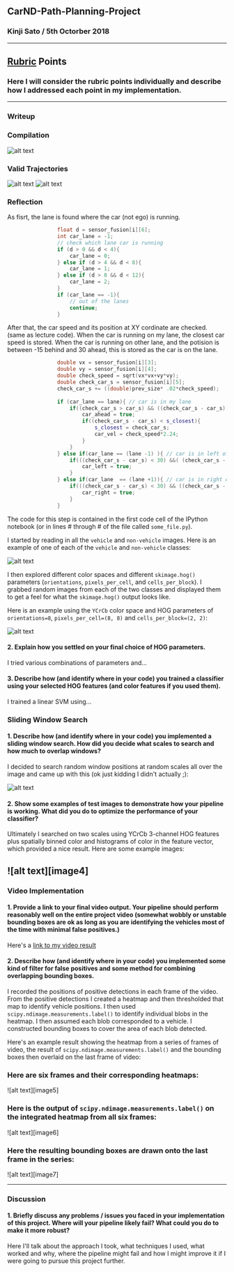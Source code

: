 ## CarND-Path-Planning-Project
### Kinji Sato / 5th Octorber 2018

---

[//]: # (Image References)
[image1]: ./results/Rubric01.png
[image2]: ./results/Rubric02.png
[image3]: ./results/results01.png

[video1]: ./project_video.mp4

## [Rubric](https://review.udacity.com/#!/rubrics/1020/view) Points
### Here I will consider the rubric points individually and describe how I addressed each point in my implementation.  

---
### Writeup

### Compilation

![alt text][image1]

### Valid Trajectories

![alt text][image2]
![alt text][image3]


### Reflection

As fisrt, the lane is found where the car (not ego) is running.

```C++
                float d = sensor_fusion[i][6];
                int car_lane = -1;
                // check which lane car is running
                if (d > 0 && d < 4){
                    car_lane = 0;
                } else if (d > 4 && d < 8){
                    car_lane = 1;
                } else if (d > 8 && d < 12){
                    car_lane = 2;
                }
                if (car_lane == -1){
                    // out of the lanes
                    continue;
                }
```

After that, the car speed and its position at XY cordinate are checked. (same as lecture code).
When the car is running on my lane, the closest car speed is stored.
When the car is running on other lane, and the potision is between -15 behind and 30 ahead, this is stored as the car is on the lane.

```C++
                double vx = sensor_fusion[i][3];
                double vy = sensor_fusion[i][4];
                double check_speed = sqrt(vx*vx+vy*vy);
                double check_car_s = sensor_fusion[i][5];
                check_car_s += ((double)prev_size* .02*check_speed);
                
                if (car_lane == lane){ // car is in my lane
                    if((check_car_s > car_s) && ((check_car_s - car_s) < 30)){
                        car_ahead = true;
                        if((check_car_s - car_s) < s_closest){
                            s_closest = check_car_s;
                            car_vel = check_speed*2.24;
                        }
                    }
                } else if(car_lane == (lane -1) ){ // car is in left of my lane
                    if(((check_car_s - car_s) < 30) &&( (check_car_s - car_s) > -15)){
                        car_left = true;
                    }
                } else if(car_lane  == (lane +1)){ // car is in right of my lane
                    if(((check_car_s - car_s) < 30) && ((check_car_s - car_s) > -15)) {
                        car_right = true;
                    }
                }

```



The code for this step is contained in the first code cell of the IPython notebook (or in lines # through # of the file called `some_file.py`).  

I started by reading in all the `vehicle` and `non-vehicle` images.  Here is an example of one of each of the `vehicle` and `non-vehicle` classes:

![alt text][image1]

I then explored different color spaces and different `skimage.hog()` parameters (`orientations`, `pixels_per_cell`, and `cells_per_block`).  I grabbed random images from each of the two classes and displayed them to get a feel for what the `skimage.hog()` output looks like.

Here is an example using the `YCrCb` color space and HOG parameters of `orientations=8`, `pixels_per_cell=(8, 8)` and `cells_per_block=(2, 2)`:


![alt text][image2]

#### 2. Explain how you settled on your final choice of HOG parameters.

I tried various combinations of parameters and...

#### 3. Describe how (and identify where in your code) you trained a classifier using your selected HOG features (and color features if you used them).

I trained a linear SVM using...

### Sliding Window Search

#### 1. Describe how (and identify where in your code) you implemented a sliding window search.  How did you decide what scales to search and how much to overlap windows?

I decided to search random window positions at random scales all over the image and came up with this (ok just kidding I didn't actually ;):

![alt text][image3]

#### 2. Show some examples of test images to demonstrate how your pipeline is working.  What did you do to optimize the performance of your classifier?

Ultimately I searched on two scales using YCrCb 3-channel HOG features plus spatially binned color and histograms of color in the feature vector, which provided a nice result.  Here are some example images:

![alt text][image4]
---

### Video Implementation

#### 1. Provide a link to your final video output.  Your pipeline should perform reasonably well on the entire project video (somewhat wobbly or unstable bounding boxes are ok as long as you are identifying the vehicles most of the time with minimal false positives.)
Here's a [link to my video result](./project_video.mp4)


#### 2. Describe how (and identify where in your code) you implemented some kind of filter for false positives and some method for combining overlapping bounding boxes.

I recorded the positions of positive detections in each frame of the video.  From the positive detections I created a heatmap and then thresholded that map to identify vehicle positions.  I then used `scipy.ndimage.measurements.label()` to identify individual blobs in the heatmap.  I then assumed each blob corresponded to a vehicle.  I constructed bounding boxes to cover the area of each blob detected.  

Here's an example result showing the heatmap from a series of frames of video, the result of `scipy.ndimage.measurements.label()` and the bounding boxes then overlaid on the last frame of video:

### Here are six frames and their corresponding heatmaps:

![alt text][image5]

### Here is the output of `scipy.ndimage.measurements.label()` on the integrated heatmap from all six frames:
![alt text][image6]

### Here the resulting bounding boxes are drawn onto the last frame in the series:
![alt text][image7]



---

### Discussion

#### 1. Briefly discuss any problems / issues you faced in your implementation of this project.  Where will your pipeline likely fail?  What could you do to make it more robust?

Here I'll talk about the approach I took, what techniques I used, what worked and why, where the pipeline might fail and how I might improve it if I were going to pursue this project further.  

